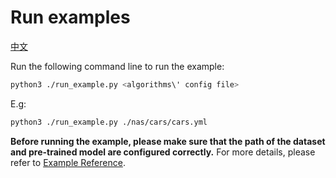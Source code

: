 # Run examples

[中文](./README.md)

Run the following command line to run the example:

```bash
python3 ./run_example.py <algorithms\' config file>
```

E.g:

```bash
python3 ./run_example.py ./nas/cars/cars.yml
```

**Before running the example, please make sure that the path of the dataset and pre-trained model are configured correctly.**
For more details, please refer to [Example Reference](../docs/en/user/examples.md).
